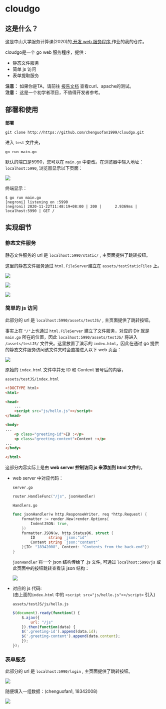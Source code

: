 # cloudgo

## 这是什么？

这是中山大学服务计算课(2020)的[ 开发 web 服务程序 ](https://pmlpml.gitee.io/service-computing/post/ex-cloudgo-start/)作业的我的仓库。

cloudgo是一个 go web 服务程序，提供：
- 静态文件服务
- 简单 js 访问
- 表单提取服务

**注意：** 如果你是TA，请前往 [报告文档](report.md) 查看curl、apache的测试。  
**注意：** 这是一个初学者项目，不值得开发者参考。

## 部署和使用

**部署**

```
git clone http://https://github.com/chenguofan1999/cloudgo.git
```

进入 `test` 文件夹，

```
go run main.go
```

默认的端口是5990，您可以在 `main.go` 中更改。在浏览器中输入地址：`localhost:5990`, 浏览器显示以下页面：

![](pics/mainPage.png)

终端显示：

```
$ go run main.go
[negroni] listening on :5990
[negroni] 2020-11-22T11:48:19+08:00 | 200 |      2.9369ms | localhost:5990 | GET /
```

## 实现细节

### 静态文件服务

静态文件服务的 url 是 `localhost:5990/static/` , 主页面提供了跳转按钮。

这里的静态文件服务通过 `html.FileServer`建立在 `assets/testStaticFiles` 上。

![](pics/static1.png)

![](pics/static2.png)

![](pics/static3.png)


### 简单的 js 访问

此部分的 url 是 `localhost:5990/assets/testJS/` , 主页面提供了跳转按钮。

事实上在 `"/"`上也通过 `html.FileServer` 建立了文件服务，对应的 Dir 就是`main.go` 所在的位置，因此 `localhost:5990/assets/testJS/` 将进入 `/assets/testJS/` 文件夹。这里放置了演示的 `index.html`，因此在通过 go 提供的静态文件服务访问该文件夹时会直接进入以下 web 页面：

![](pics/js.png)

原始的 `index.html` 文件中并无 ID 和 Content 冒号后的内容，

`assets/testJS/index.html`
```html
<!DOCTYPE html>
<html>

<head>
    ...
    <script src="js/hello.js"></script>
</head>

<body>
...
    <p class="greeting-id">ID :</p>
    <p class="greeting-content">Content :</p>
...
</body>

</html>
```

这部分内容实际上是由 **web server 控制访问 js 来添加到 html 文件**的。

- web server 中对应代码：

    `server.go`
    ```go
    router.HandleFunc("/js", jsonHandler)
    ```


    `Handlers.go`
    ```go
    func jsonHandler(w http.ResponseWriter, req *http.Request) {
        formatter := render.New(render.Options{
            IndentJSON: true,
        })
        formatter.JSON(w, http.StatusOK, struct {
            ID      string `json:"id"`
            Content string `json:"content"`
        }{ID: "18342008", Content: "Contents from the back-end"})
    }
    ```

    `jsonHandler` 将一个 json 结构传给了 .js 文件, 可通过 `localhost:5990/js` 或此页面中的按钮跳转查看该 json 结构：

    ![](pics/json.png)

- 对应的 js 代码:  
(由上面的`index.html` 中的 `<script src="js/hello.js"></script>` 引入)

    `assets/testJS/js/hello.js`

    ```js
    $(document).ready(function() {
        $.ajax({
            url: "/js"
        }).then(function(data) {
        $('.greeting-id').append(data.id);
        $('.greeting-content').append(data.content);
        });
    });
    ```

### 表单服务

此部分的 url 是 `localhost:5990/login` , 主页面提供了跳转按钮。

![](pics/login1.png)

随便填入一组数据：(chenguofan1, 18342008)

![](pics/login2.png)